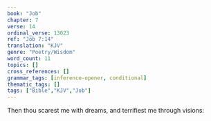 ```yaml
---
book: "Job"
chapter: 7
verse: 14
ordinal_verse: 13023
ref: "Job 7:14"
translation: "KJV"
genre: "Poetry/Wisdom"
word_count: 11
topics: []
cross_references: []
grammar_tags: [inference-opener, conditional]
thematic_tags: []
tags: ["Bible","KJV","Job"]
---
```

Then thou scarest me with dreams, and terrifiest me through visions:
